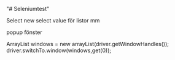 "# Seleniumtest" 


Select new select value för listor mm

popup fönster 

ArrayList<String> windows = new arrayList<String>(driver.getWindowHandles());
driver.switchTo.window(windows,get(0));
